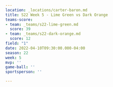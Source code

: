 ```yaml
---
location: _locations/carter-baron.md
title: S22 Week 5 - Lime Green vs Dark Orange
teams-score:
- team: _teams/s22-lime-green.md
  score: 39
- team: _teams/s22-dark-orange.md
  score: 12
field: "1"
date: 2022-04-10T09:30:00.000-04:00
season: 22
week: 5
mvp: ''
game-ball: ''
sportsperson: ''

---
```

